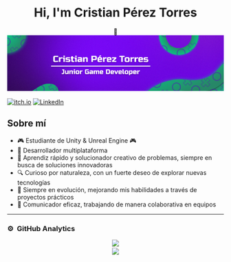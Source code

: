 <div align="center">
  <h1 align="center">Hi, I'm Cristian Pérez Torres</h1> 👋
</div>
<img src="Banner.png">

[![itch.io](https://img.shields.io/badge/-itch.io-E62121?style=for-the-badge&logo=itch.io&logoColor=white)](https://rubio14.itch.io)
[![LinkedIn](https://img.shields.io/badge/-LinkedIn-0A66C2?style=for-the-badge&logo=LinkedIn&logoColor=white)](https://www.linkedin.com/in/cristian-pérez-torres-8813b12b3/)

## Sobre mí

- 🎮 Estudiante de Unity & Unreal Engine 🎮  
- 📲 Desarrollador multiplataforma  
- 🧠 Aprendiz rápido y solucionador creativo de problemas, siempre en busca de soluciones innovadoras  
- 🔍 Curioso por naturaleza, con un fuerte deseo de explorar nuevas tecnologías  
- 🌱 Siempre en evolución, mejorando mis habilidades a través de proyectos prácticos  
- 💬 Comunicador eficaz, trabajando de manera colaborativa en equipos  

---

### ⚙️ &nbsp;GitHub Analytics

<p align="center">
  <a href="https://github.com/Rubiio14">
    <img height="180em" src="https://github-readme-stats-eight-theta.vercel.app/api?username=Rubiio14&show_icons=true&theme=algolia&include_all_commits=true&count_private=true"/><br>
    <img height="180em" src="https://github-readme-stats-eight-theta.vercel.app/api/top-langs/?username=Rubiio14&layout=compact&langs_count=8&theme=algolia"/>
  </a>
</p>














<!--
**Rubiio14/Rubiio14** is a ✨ _special_ ✨ repository because its `README.md` (this file) appears on your GitHub profile.

Here are some ideas to get you started:

- 🔭 I’m currently working on ...
- 🌱 I’m currently learning ...
- 👯 I’m looking to collaborate on ...
- 🤔 I’m looking for help with ...
- 💬 Ask me about ...
- 📫 How to reach me: ...
- 😄 Pronouns: ...
- ⚡ Fun fact: ...
-->
